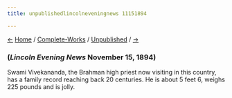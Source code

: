 ```yaml
---
title: unpublishedlincolneveningnews 11151894

---
```

<div>

[←](nydt_05031894.htm) [Home](../../index.htm) /
[Complete-Works](../complete_works.htm) /
[Unpublished](unpublished_contents.htm) /
[→](dailykennebecjournal_01091895.htm)

  

### (*Lincoln Evening News* November 15, 1894)

Swami Vivekananda, the Brahman high priest now visiting in this country,
has a family record reaching back 20 centuries. He is about 5 feet 6,
weighs 225 pounds and is jolly.

</div>
